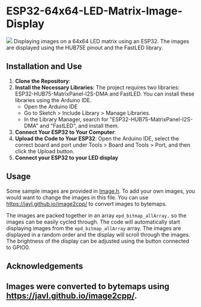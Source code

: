 # ESP32-64x64-LED-Matrix-Image-Display

<img src="https://github.com/bradleeharr/Image-Display-LED-Matrix/blob/main/20231121_182558%20(1).gif?raw=true"/>
Displaying images on a 64x64 LED matrix using an ESP32. The images are displayed using the HUB75E pinout and the FastLED library.

## Installation and Use
1.  **Clone the Repository**:
2.  **Install the Necessary Libraries**: The project requires two libraries: ESP32-HUB75-MatrixPanel-I2S-DMA and FastLED. 
You can install these libraries using the Arduino IDE. 
     * Open the Arduino IDE
     * Go to Sketch > Include Library > Manage Libraries.
     * In the Library Manager, search for "ESP32-HUB75-MatrixPanel-I2S-DMA" and "FastLED", and install them.
4. **Connect Your ESP32 to Your Computer**: 
5. **Upload the Code to Your ESP32**: Open the Arduino IDE, select the correct board and port under Tools > Board and Tools > Port, and then click the Upload button.
6. **Connect your ESP32 to your LED display**

## Usage

Some sample images are provided in [Image.h](./Image.h). To add your own images, you would want to change the images in this file. You can use https://javl.github.io/image2cpp/ to convert images to bytemaps.

The images are packed together in an array `epd_bitmap_allArray.` so the images can be easily cycled through. The code will automatically start displaying images from the `epd_bitmap_allArray` array. The images are displayed in a random order and the display will scroll through the images. The brightness of the display can be adjusted using the button connected to GPIO0.

## Acknowledgements

Images were converted to bytemaps using https://javl.github.io/image2cpp/.
---
